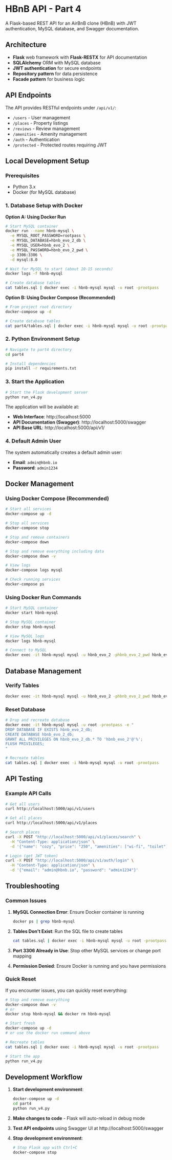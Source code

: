 # HBnB API - Part 4

A Flask-based REST API for an AirBnB clone (HBnB) with JWT authentication, MySQL database, and Swagger documentation.

## Architecture

- **Flask** web framework with **Flask-RESTX** for API documentation
- **SQLAlchemy** ORM with MySQL database
- **JWT authentication** for secure endpoints
- **Repository pattern** for data persistence
- **Facade pattern** for business logic

## API Endpoints

The API provides RESTful endpoints under `/api/v1/`:
- `/users` - User management
- `/places` - Property listings
- `/reviews` - Review management
- `/amenities` - Amenity management
- `/auth` - Authentication
- `/protected` - Protected routes requiring JWT

## Local Development Setup

### Prerequisites

- Python 3.x
- Docker (for MySQL database)

### 1. Database Setup with Docker

**Option A: Using Docker Run**
```bash
# Start MySQL container
docker run --name hbnb-mysql \
  -e MYSQL_ROOT_PASSWORD=rootpass \
  -e MYSQL_DATABASE=hbnb_evo_2_db \
  -e MYSQL_USER=hbnb_evo_2 \
  -e MYSQL_PASSWORD=hbnb_evo_2_pwd \
  -p 3306:3306 \
  -d mysql:8.0

# Wait for MySQL to start (about 10-15 seconds)
docker logs -f hbnb-mysql

# Create database tables
cat tables.sql | docker exec -i hbnb-mysql mysql -u root -prootpass
```

**Option B: Using Docker Compose (Recommended)**
```bash
# From project root directory
docker-compose up -d

# Create database tables
cat part4/tables.sql | docker exec -i hbnb-mysql mysql -u root -prootpass
```

### 2. Python Environment Setup

```bash
# Navigate to part4 directory
cd part4

# Install dependencies
pip install -r requirements.txt
```

### 3. Start the Application

```bash
# Start the Flask development server
python run_v4.py
```

The application will be available at:
- **Web Interface**: http://localhost:5000
- **API Documentation (Swagger)**: http://localhost:5000/swagger
- **API Base URL**: http://localhost:5000/api/v1/

### 4. Default Admin User

The system automatically creates a default admin user:
- **Email**: `admin@hbnb.io`
- **Password**: `admin1234`

## Docker Management

### Using Docker Compose (Recommended)

```bash
# Start all services
docker-compose up -d

# Stop all services
docker-compose stop

# Stop and remove containers
docker-compose down

# Stop and remove everything including data
docker-compose down -v

# View logs
docker-compose logs mysql

# Check running services
docker-compose ps
```

### Using Docker Run Commands

```bash
# Start MySQL container
docker start hbnb-mysql

# Stop MySQL container
docker stop hbnb-mysql

# View MySQL logs
docker logs hbnb-mysql

# Connect to MySQL
docker exec -it hbnb-mysql mysql -u hbnb_evo_2 -phbnb_evo_2_pwd hbnb_evo_2_db
```

## Database Management

### Verify Tables
```bash
docker exec -it hbnb-mysql mysql -u hbnb_evo_2 -phbnb_evo_2_pwd hbnb_evo_2_db -e "SHOW TABLES;"
```

### Reset Database
```bash
# Drop and recreate database
docker exec -it hbnb-mysql mysql -u root -prootpass -e "
DROP DATABASE IF EXISTS hbnb_evo_2_db;
CREATE DATABASE hbnb_evo_2_db;
GRANT ALL PRIVILEGES ON hbnb_evo_2_db.* TO 'hbnb_evo_2'@'%';
FLUSH PRIVILEGES;
"

# Recreate tables
cat tables.sql | docker exec -i hbnb-mysql mysql -u root -prootpass
```

## API Testing

### Example API Calls

```bash
# Get all users
curl http://localhost:5000/api/v1/users

# Get all places
curl http://localhost:5000/api/v1/places

# Search places
curl -X POST "http://localhost:5000/api/v1/places/search" \
  -H "Content-Type: application/json" \
  -d '{"name": "cozy", "price": "250", "amenities": ["wi-fi", "toilet"]}'

# Login (get JWT token)
curl -X POST "http://localhost:5000/api/v1/auth/login" \
  -H "Content-Type: application/json" \
  -d '{"email": "admin@hbnb.io", "password": "admin1234"}'
```

## Troubleshooting

### Common Issues

1. **MySQL Connection Error**: Ensure Docker container is running
   ```bash
   docker ps | grep hbnb-mysql
   ```

2. **Tables Don't Exist**: Run the SQL file to create tables
   ```bash
   cat tables.sql | docker exec -i hbnb-mysql mysql -u root -prootpass
   ```

3. **Port 3306 Already in Use**: Stop other MySQL services or change port mapping

4. **Permission Denied**: Ensure Docker is running and you have permissions

### Quick Reset

If you encounter issues, you can quickly reset everything:

```bash
# Stop and remove everything
docker-compose down -v
# or
docker stop hbnb-mysql && docker rm hbnb-mysql

# Start fresh
docker-compose up -d
# or use the docker run command above

# Recreate tables
cat tables.sql | docker exec -i hbnb-mysql mysql -u root -prootpass

# Start the app
python run_v4.py
```

## Development Workflow

1. **Start development environment**:
   ```bash
   docker-compose up -d
   cd part4
   python run_v4.py
   ```

2. **Make changes to code** - Flask will auto-reload in debug mode

3. **Test API endpoints** using Swagger UI at http://localhost:5000/swagger

4. **Stop development environment**:
   ```bash
   # Stop Flask app with Ctrl+C
   docker-compose stop
   ```